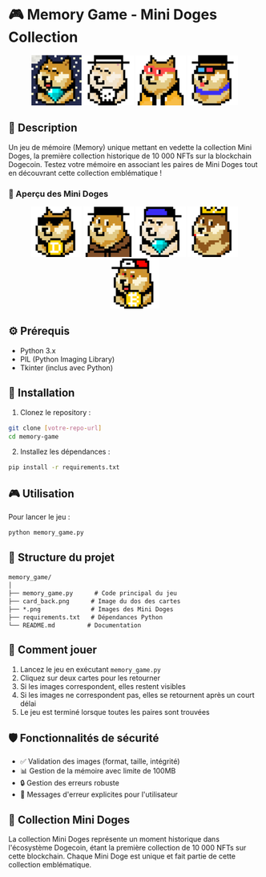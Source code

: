 # 🎮 Memory Game - Mini Doges Collection

<div align="center">
  <img src="card_back.png" alt="Card Back" width="100">
  <img src="14579.png" alt="Mini Doge 1" width="100">
  <img src="14601.png" alt="Mini Doge 2" width="100">
  <img src="14652.png" alt="Mini Doge 3" width="100">
</div>

## 📖 Description

Un jeu de mémoire (Memory) unique mettant en vedette la collection Mini Doges, la première collection historique de 10 000 NFTs sur la blockchain Dogecoin. Testez votre mémoire en associant les paires de Mini Doges tout en découvrant cette collection emblématique !

### 🎯 Aperçu des Mini Doges

<div align="center">
  <img src="14653.png" alt="Mini Doge 4" width="100">
  <img src="14654.png" alt="Mini Doge 5" width="100">
  <img src="14668.png" alt="Mini Doge 6" width="100">
  <img src="14694.png" alt="Mini Doge 7" width="100">
  <img src="14718.png" alt="Mini Doge 8" width="100">
</div>

## ⚙️ Prérequis

- Python 3.x
- PIL (Python Imaging Library)
- Tkinter (inclus avec Python)

## 🚀 Installation

1. Clonez le repository :
```bash
git clone [votre-repo-url]
cd memory-game
```

2. Installez les dépendances :
```bash
pip install -r requirements.txt
```

## 🎮 Utilisation

Pour lancer le jeu :
```bash
python memory_game.py
```

## 📁 Structure du projet

```
memory_game/
│
├── memory_game.py      # Code principal du jeu
├── card_back.png      # Image du dos des cartes
├── *.png              # Images des Mini Doges
├── requirements.txt   # Dépendances Python
└── README.md         # Documentation
```

## 🎲 Comment jouer

1. Lancez le jeu en exécutant `memory_game.py`
2. Cliquez sur deux cartes pour les retourner
3. Si les images correspondent, elles restent visibles
4. Si les images ne correspondent pas, elles se retournent après un court délai
5. Le jeu est terminé lorsque toutes les paires sont trouvées

## 🛡️ Fonctionnalités de sécurité

- ✅ Validation des images (format, taille, intégrité)
- 📊 Gestion de la mémoire avec limite de 100MB
- 🔒 Gestion des erreurs robuste
- 💬 Messages d'erreur explicites pour l'utilisateur

## 🎨 Collection Mini Doges

La collection Mini Doges représente un moment historique dans l'écosystème Dogecoin, étant la première collection de 10 000 NFTs sur cette blockchain. Chaque Mini Doge est unique et fait partie de cette collection emblématique.